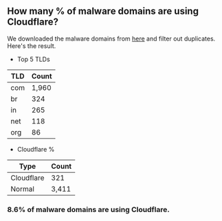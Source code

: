 ## How many % of malware domains are using Cloudflare?


We downloaded the malware domains from [here](https://urlhaus.abuse.ch) and filter out duplicates.
Here's the result.


[//]: # (start replacement)


- Top 5 TLDs

| TLD | Count |
| --- | --- |
| com | 1,960 |
| br | 324 |
| in | 265 |
| net | 118 |
| org | 86 |


- Cloudflare %

| Type | Count |
| --- | --- |
| Cloudflare | 321 |
| Normal | 3,411 |


### 8.6% of malware domains are using Cloudflare.